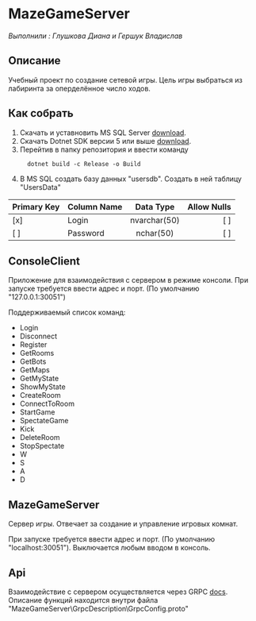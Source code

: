 # MazeGameServer 
*Выполнили : Глушкова Диана и Гершук Владислав*
## Описание 
Учебный проект по создание сетевой игры. Цель игры выбраться из лабиринта за оперделённое число ходов.
## Как собрать 
1. Скачать и уставновить MS SQL Server [download](https://www.microsoft.com/ru-ru/sql-server/sql-server-downloads).
2. Скачать Dotnet SDK версии 5 или выше [download](https://dotnet.microsoft.com/download/dotnet/5.0).
3. Перейтив в папку репозитория и ввести команду
   ```Console  
     dotnet build -c Release -o Build 
    ```  
4. В MS SQL создать базу данных "usersdb". Создать в ней таблицу "UsersData" 

| Primary Key | Column Name        | Data Type          | Allow Nulls |
|-----| ------------- |:-------------:| -----:|
| [x]| Login     | nvarchar(50) | [ ] |
|[ ] |Password      | nchar(50)      |   [ ]|


## ConsoleClient
Приложение для взаимодействия с сервером в режиме консоли.
При запуске требуется ввести адрес и порт. (По умолчанию "127.0.0.1:30051")

Поддерживаемый список команд:
- Login
- Disconnect
- Register
- GetRooms
- GetBots
- GetMaps
- GetMyState
- ShowMyState
- CreateRoom
- ConnectToRoom
- StartGame
- SpectateGame
- Kick
- DeleteRoom
- StopSpectate
- W
- S
- A
- D



## MazeGameServer
Сервер игры. Отвечает за создание и управление игровых комнат.

При запуске требуется ввести адрес и порт. (По умолчанию "localhost:30051"). Выключается любым вводом в консоль.

## Api

Взаимодействие с сервером осуществляется через GRPC [docs]([https://link](https://grpc.io/docs/)).
Описание функций находится внутри файла "MazeGameServer\GrpcDescription\GrpcConfig.proto"
